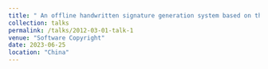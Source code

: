 ```yaml
---
title: " An offline handwritten signature generation system based on the variational-autoencoder technique "
collection: talks
permalink: /talks/2012-03-01-talk-1
venue: "Software Copyright"
date: 2023-06-25
location: "China"
---
```

